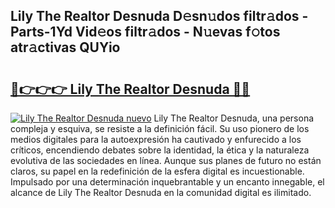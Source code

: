 ## Lily The Realtor Desnuda D𝚎sn𝚞dos filtr𝚊dos - Parts-1Yd Vid𝚎os filtr𝚊dos - N𝚞evas f𝚘tos atr𝚊ctivas QUYio

# <h2><a href="http://mb72alk.tromn.icu/?c=Lily+The+Realtor+Desnuda">🔗👉👉👉 Lily The Realtor Desnuda 🔗🔗</a></h2>

[![Lily The Realtor Desnuda nuevo](https://i.imgur.com/pEAQMta.gif)](http://mb72alk.tromn.icu/?c=Lily+The+Realtor+Desnuda)
Lily The Realtor Desnuda, una persona compleja y esquiva, se resiste a la definición fácil. Su uso pionero de los medios digitales para la autoexpresión ha cautivado y enfurecido a los críticos, encendiendo debates sobre la identidad, la ética y la naturaleza evolutiva de las sociedades en línea. Aunque sus planes de futuro no están claros, su papel en la redefinición de la esfera digital es incuestionable. Impulsado por una determinación inquebrantable y un encanto innegable, el alcance de Lily The Realtor Desnuda en la comunidad digital es ilimitado.
